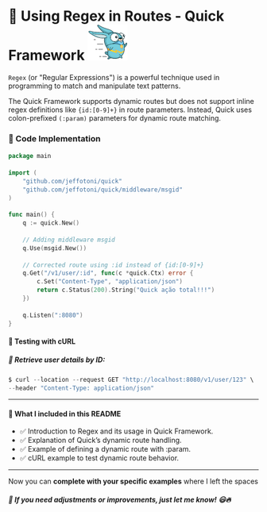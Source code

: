 # 📌 Using Regex in Routes - Quick Framework ![Quick Logo](/quick.png)

`Regex` (or "Regular Expressions") is a powerful technique used in programming to match and manipulate text patterns.

The Quick Framework supports dynamic routes but does not support inline regex definitions like `{id:[0-9]+}` in route parameters. Instead, Quick uses colon-prefixed `(:param)` parameters for dynamic route matching.

### 📜 Code Implementation

```go
package main

import (
	"github.com/jeffotoni/quick"
	"github.com/jeffotoni/quick/middleware/msgid"
)

func main() {
	q := quick.New()

	// Adding middleware msgid
	q.Use(msgid.New())

	// Corrected route using :id instead of {id:[0-9]+}
	q.Get("/v1/user/:id", func(c *quick.Ctx) error {
		c.Set("Content-Type", "application/json")
		return c.Status(200).String("Quick ação total!!!")
	})

	q.Listen(":8080")
}

```
#### 📌 Testing with cURL

##### 🔹 Retrieve user details by ID:

```go
$ curl --location --request GET "http://localhost:8080/v1/user/123" \
--header "Content-Type: application/json"
```
---

#### 📌 What I included in this README
- ✅ Introduction to Regex and its usage in Quick Framework.
- ✅ Explanation of Quick’s dynamic route handling.
- ✅ Example of defining a dynamic route with :param.
- ✅ cURL example to test dynamic route behavior.

---

Now you can **complete with your specific examples** where I left the spaces

##### 🚀 **If you need adjustments or improvements, just let me know!** 😃🔥